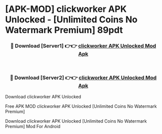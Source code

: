 # [APK-MOD] clickworker APK Unlocked - [Unlimited Coins No Watermark Premium] 89pdt



<div align="center">
<h3>🔴 Download [Server1] 👉👉 <a href="https://momento.my/?title=clickworker_APK_Unlocked">clickworker APK Unlocked Mod Apk</a></h3><br>

<h3>🔴 Download [Server2] 👉👉 <a href="https://momento.my/?title=clickworker_APK_Unlocked">clickworker APK Unlocked Mod Apk</a></h3>
</div>



Download clickworker APK Unlocked 

Free APK MOD clickworker APK Unlocked [Unlimited Coins No Watermark Premium]

Download clickworker APK Unlocked [Unlimited Coins No Watermark Premium] Mod For Android
